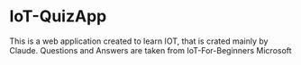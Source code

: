 # IoT-QuizApp
This is a web application created to learn IOT, that is crated mainly by Claude. Questions and Answers are taken from IoT-For-Beginners Microsoft
